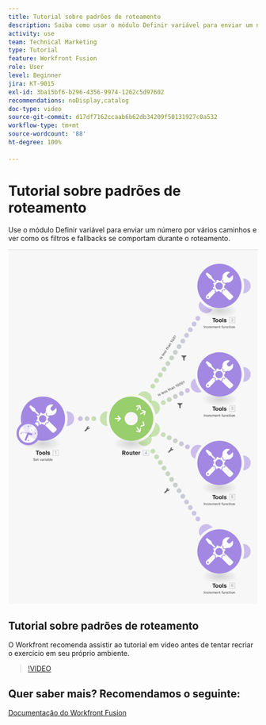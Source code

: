 ```yaml
---
title: Tutorial sobre padrões de roteamento
description: Saiba como usar o módulo Definir variável para enviar um número por vários caminhos e ver como os filtros e fallbacks se comportam no  [!DNL Adobe Workfront Fusion].
activity: use
team: Technical Marketing
type: Tutorial
feature: Workfront Fusion
role: User
level: Beginner
jira: KT-9015
exl-id: 3ba15bf6-b296-4356-9974-1262c5d97602
recommendations: noDisplay,catalog
doc-type: video
source-git-commit: d17df7162ccaab6b62db34209f50131927c0a532
workflow-type: tm+mt
source-wordcount: '88'
ht-degree: 100%

---
```


# Tutorial sobre padrões de roteamento

Use o módulo Definir variável para enviar um número por vários caminhos e ver como os filtros e fallbacks se comportam durante o roteamento.

![Uma imagem do cenário do Fusion](assets/universal-connectors-and-routing-7.png)

## Tutorial sobre padrões de roteamento

O Workfront recomenda assistir ao tutorial em vídeo antes de tentar recriar o exercício em seu próprio ambiente.

>[!VIDEO](https://video.tv.adobe.com/v/335274/?quality=12&learn=on&enablevpops)


## Quer saber mais? Recomendamos o seguinte:

[Documentação do Workfront Fusion](https://experienceleague.adobe.com/docs/workfront/using/adobe-workfront-fusion/workfront-fusion-2.html?lang=br)
